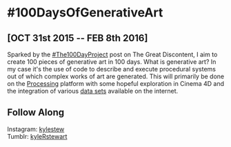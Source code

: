 #100DaysOfGenerativeArt
=======================

[OCT 31st 2015 -- FEB 8th 2016]
---------------------------

Sparked by the [#The100DayProject](http://thegreatdiscontent.com/100days) post on The Great Discontent, I aim to create 100 pieces of generative art in 100 days. What is generative art? In my case it's the use of code to describe and execute procedural systems out of which complex works of art are generated. This will primarily be done on the [Processing](http://processing.org) platform with some hopeful exploration in Cinema 4D and the integration of various [data sets](https://data.nasa.gov/developer) available on the internet.  

Follow Along
------------
Instagram: [kylestew](https://instagram.com/kylestew/)  
Tumblr: [kyleRstewart](http://kylerstewart.tumblr.com/)
